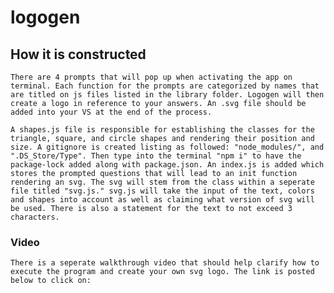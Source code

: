 # logogen

## How it is constructed
    There are 4 prompts that will pop up when activating the app on terminal. Each function for the prompts are categorized by names that are titled on js files listed in the library folder. Logogen will then create a logo in reference to your answers. An .svg file should be added into your VS at the end of the process.

    A shapes.js file is responsible for establishing the classes for the triangle, square, and circle shapes and rendering their position and size. A gitignore is created listing as followed: "node_modules/", and ".DS_Store/Type". Then type into the terminal "npm i" to have the package-lock added along with package.json. An index.js is added which stores the prompted questions that will lead to an init function rendering an svg. The svg will stem from the class within a seperate file titled "svg.js." svg.js will take the input of the text, colors and shapes into account as well as claiming what version of svg will be used. There is also a statement for the text to not exceed 3 characters.

### Video
    There is a seperate walkthrough video that should help clarify how to execute the program and create your own svg logo. The link is posted below to click on:
